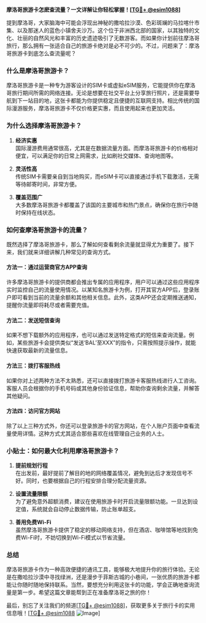 **摩洛哥旅游卡怎麽查流量？一文详解让你轻松掌握！[[TG💪+ @esim1088](https://t.me/s/esim1088)]**

提到摩洛哥，大家脑海中可能会浮现出神秘的撒哈拉沙漠、色彩斑斓的马拉喀什市集、以及那迷人的蓝色小镇舍夫沙万。这个位于非洲西北部的国家，以其独特的文化、壮丽的自然风光和丰富的历史遗迹吸引了无数游客。而如果你计划前往摩洛哥旅行，那么拥有一张适合自己的旅游卡绝对是必不可少的。不过，问题来了：摩洛哥旅游卡到底怎么查流量呢？

### 什么是摩洛哥旅游卡？

摩洛哥旅游卡是一种专为游客设计的SIM卡或虚拟eSIM服务，它能提供你在摩洛哥旅行期间所需的网络连接。无论是想要在社交平台上分享旅行照片，还是需要导航到下一站目的地，这张卡都能为你提供稳定且便捷的互联网支持。相比传统的国际漫游服务，摩洛哥旅游卡不仅价格更实惠，而且使用起来也更加灵活。

### 为什么选择摩洛哥旅游卡？

1. **经济实惠**  
   国际漫游费用通常很高，尤其是在数据流量方面。而摩洛哥旅游卡的价格相对便宜，可以满足你的日常上网需求，比如刷社交媒体、查询地图等。

2. **灵活性高**  
   传统SIM卡需要亲自到当地购买，而eSIM卡可以直接通过手机下载激活，无需等待邮寄时间，非常方便。

3. **覆盖范围广**  
   大多数摩洛哥旅游卡都覆盖了该国的主要城市和热门景点，确保你在旅行中随时保持在线状态。

### 如何查摩洛哥旅游卡的流量？

既然选择了摩洛哥旅游卡，那么了解如何查看剩余流量就显得尤为重要了。接下来，我们就来详细讲解几种常见的查询方式。

#### 方法一：通过运营商官方APP查询

许多摩洛哥旅游卡的提供商都会推出专属的应用程序，用户可以通过这些应用程序实时监控自己的流量使用情况。以某知名旅游卡为例，打开其官方APP后，登录账户即可看到当前的流量余额和其他相关信息。此外，这类APP还会定期推送通知，提醒你流量即将耗尽或者需要充值。

#### 方法二：发送短信查询

如果不想下载额外的应用程序，也可以通过发送特定格式的短信来查询流量。例如，某些旅游卡会提供类似“发送‘BAL’至XXX”的指令，只需按照提示操作，就能快速获取最新的流量信息。

#### 方法三：拨打客服热线

如果你对上述两种方法不太熟悉，还可以直接拨打旅游卡客服热线进行人工咨询。客服人员会根据你的手机号码或其他身份验证信息，帮助你查询剩余流量，并解答其他疑问。

#### 方法四：访问官方网站

除了以上三种方式外，你还可以登录旅游卡的官方网站，在个人账户页面中查看流量使用详情。这种方式尤其适合那些喜欢在线管理自己业务的人士。

### 小贴士：如何最大化利用摩洛哥旅游卡？

1. **提前规划行程**  
   在出发前，最好提前了解目的地的网络覆盖情况，避免到达后才发现信号不好。同时，也要根据自己的行程安排合理分配流量资源。

2. **设置流量限额**  
   为了避免意外超额消费，建议在使用旅游卡时开启流量限额功能。一旦达到设定值，系统就会自动停止数据传输，防止账单超支。

3. **善用免费Wi-Fi**  
   虽然摩洛哥旅游卡提供了稳定的移动网络支持，但在酒店、咖啡馆等地找到免费Wi-Fi时，不妨切换到Wi-Fi模式以节省流量。

### 总结

摩洛哥旅游卡作为一种高效便捷的通讯工具，能够极大地提升你的旅行体验。无论是在撒哈拉沙漠中寻找绿洲，还是漫步于菲斯古城的小巷间，一张优质的旅游卡都能让你随时随地保持联系。当然，要想充分利用这张卡的功能，学会正确地查询流量是第一步。希望这篇文章能帮到正在准备摩洛哥之旅的你！

最后，别忘了关注我们的频道[[TG💪+ @esim1088](https://t.me/s/esim1088)]，获取更多关于旅行卡的实用信息哦！[[TG💪+ @esim1088](https://t.me/s/esim1088) ![Image](https://i.postimg.cc/4NQfJmqS/Snipaste-2025-05-13-00-14-12.png)]